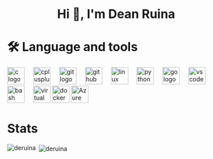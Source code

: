 <h1 align="center">Hi 👋, I'm Dean Ruina</h1>

<h1 align="left">🛠 Language and tools</h1>
<p align="left">
  <img src="https://cdn.jsdelivr.net/gh/devicons/devicon/icons/c/c-original.svg" height="40" alt="c logo"  />
  <img width="12" />
  <img src="https://cdn.jsdelivr.net/gh/devicons/devicon/icons/cplusplus/cplusplus-original.svg" height="40" alt="cplusplus logo"  />
  <img width="12" />
  <img src="https://cdn.jsdelivr.net/gh/devicons/devicon/icons/git/git-original.svg" height="40" alt="git logo"  />
  <img width="12" />
  <img src="https://cdn.jsdelivr.net/gh/devicons/devicon/icons/github/github-original.svg" height="40" alt="github logo"  />
  <img width="12" />
  <img src="https://cdn.jsdelivr.net/gh/devicons/devicon/icons/linux/linux-original.svg" height="40" alt="linux logo"  />
  <img width="12" />
  <img src="https://cdn.jsdelivr.net/gh/devicons/devicon/icons/python/python-original.svg" height="40" alt="python logo"  />
  <img width="12" />
  <img src="https://cdn.jsdelivr.net/gh/devicons/devicon/icons/go/go-original.svg" height="40" alt="go logo"  />
  <img width="12" />
  <img src="https://cdn.jsdelivr.net/gh/devicons/devicon/icons/vscode/vscode-original.svg" height="40" alt="vscode logo"  />
  <img width="12" />
  <img src="https://cdn.jsdelivr.net/gh/devicons/devicon/icons/bash/bash-original.svg" height="40" alt="bash logo"  />
  <img width="12" />
  <img src="https://user-images.githubusercontent.com/33158051/103466649-c1245300-4d14-11eb-9637-be3297299c01.png" height="40" alt="virtual machine"  />
  <img src="https://camo.githubusercontent.com/dd35b550eae97295faa3e2420c5d3ad49c5c451edac91201211b4486d55d0878/68747470733a2f2f63646e2e6a7364656c6976722e6e65742f67682f64657669636f6e732f64657669636f6e2f69636f6e732f646f636b65722f646f636b65722d6f726967696e616c2e737667" height="40" alt="docker logo"  />
  <img src="https://upload.wikimedia.org/wikipedia/commons/f/fa/Microsoft_Azure.svg" height="40" alt="Azure logo"  />
  <img width="12" />
</p>

<h1 align="left">Stats</h1>


<p><img align="left" src="https://github-readme-stats.vercel.app/api/top-langs?username=deruina&show_icons=true&locale=en&layout=compact" alt="deruina" /></p>

<p>&nbsp;<img align="center" src="https://github-readme-stats.vercel.app/api?username=deruina&show_icons=true&locale=en" alt="deruina" /></p>

